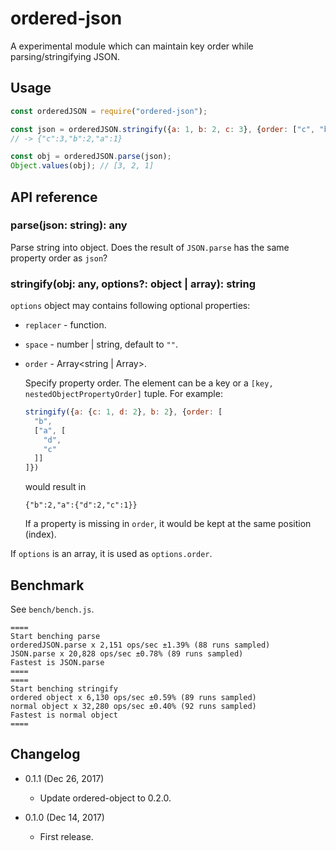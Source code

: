 ordered-json
============

A experimental module which can maintain key order while parsing/stringifying JSON.

Usage
-----
```js
const orderedJSON = require("ordered-json");

const json = orderedJSON.stringify({a: 1, b: 2, c: 3}, {order: ["c", "b", "a"]});
// -> {"c":3,"b":2,"a":1}

const obj = orderedJSON.parse(json);
Object.values(obj); // [3, 2, 1]
```

API reference
-------------

### parse(json: string): any

Parse string into object. Does the result of `JSON.parse` has the same property order as `json`?

### stringify(obj: any, options?: object | array): string

`options` object may contains following optional properties:

* `replacer` - function.
* `space` - number | string, default to `""`.

* `order` - Array<string | Array>.

  Specify property order. The element can be a key or a `[key, nestedObjectPropertyOrder]` tuple. For example:
  
  ```js
  stringify({a: {c: 1, d: 2}, b: 2}, {order: [
    "b",
    ["a", [
      "d",
      "c"
    ]]
  ]})
  ```
  would result in
  ```
  {"b":2,"a":{"d":2,"c":1}}
  ```
  If a property is missing in `order`, it would be kept at the same position (index).
  
If `options` is an array, it is used as `options.order`.

Benchmark
---------
See `bench/bench.js`.

<!--$inline.start("cmd:node bench/bench.js|markdown:codeblock")-->
```
====
Start benching parse
orderedJSON.parse x 2,151 ops/sec ±1.39% (88 runs sampled)
JSON.parse x 20,828 ops/sec ±0.78% (89 runs sampled)
Fastest is JSON.parse
====
====
Start benching stringify
ordered object x 6,130 ops/sec ±0.59% (89 runs sampled)
normal object x 32,280 ops/sec ±0.40% (92 runs sampled)
Fastest is normal object
====

```
<!--$inline.end-->

Changelog
---------

* 0.1.1 (Dec 26, 2017)

  - Update ordered-object to 0.2.0.

* 0.1.0 (Dec 14, 2017)

  - First release.
